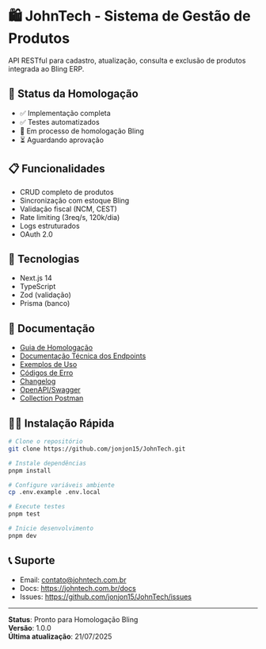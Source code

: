 # 🛍️ JohnTech - Sistema de Gestão de Produtos

API RESTful para cadastro, atualização, consulta e exclusão de produtos integrada ao Bling ERP.

## 🚀 Status da Homologação
- ✅ Implementação completa
- ✅ Testes automatizados
- 🔄 Em processo de homologação Bling
- ⏳ Aguardando aprovação

## 📋 Funcionalidades
- CRUD completo de produtos
- Sincronização com estoque Bling
- Validação fiscal (NCM, CEST)
- Rate limiting (3req/s, 120k/dia)
- Logs estruturados
- OAuth 2.0

## 🔧 Tecnologias
- Next.js 14
- TypeScript
- Zod (validação)
- Prisma (banco)

## 📖 Documentação
- [Guia de Homologação](./docs/homologacao/README.md)
- [Documentação Técnica dos Endpoints](./docs/homologacao/endpoints.md)
- [Exemplos de Uso](./docs/homologacao/examples.md)
- [Códigos de Erro](./docs/homologacao/errors.md)
- [Changelog](./docs/homologacao/changelog.md)
- [OpenAPI/Swagger](./docs/api/openapi.yaml)
- [Collection Postman](./docs/api/postman-collection.json)

## 🏃‍♂️ Instalação Rápida

```bash
# Clone o repositório
git clone https://github.com/jonjon15/JohnTech.git

# Instale dependências
pnpm install

# Configure variáveis ambiente
cp .env.example .env.local

# Execute testes
pnpm test

# Inicie desenvolvimento
pnpm dev
```

## 📞 Suporte
- Email: contato@johntech.com.br
- Docs: https://johntech.com.br/docs
- Issues: https://github.com/jonjon15/JohnTech/issues

---
**Status**: Pronto para Homologação Bling  
**Versão**: 1.0.0  
**Última atualização**: 21/07/2025